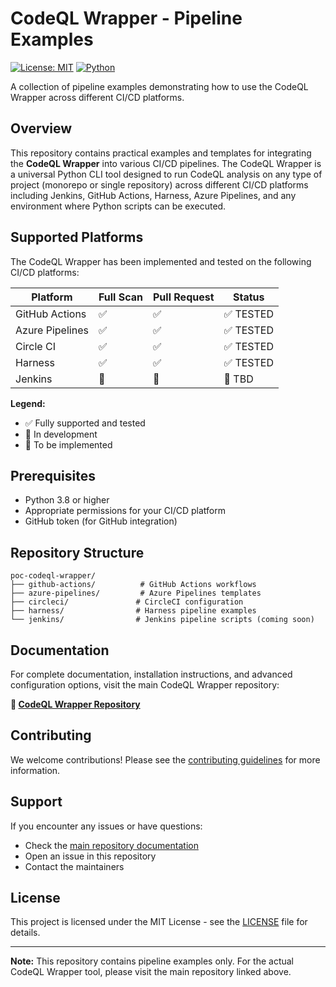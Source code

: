 # CodeQL Wrapper - Pipeline Examples

[![License: MIT](https://img.shields.io/badge/License-MIT-yellow.svg)](https://opensource.org/licenses/MIT)
[![Python](https://img.shields.io/badge/Python-3.7+-blue.svg)](https://www.python.org/downloads/)

A collection of pipeline examples demonstrating how to use the CodeQL Wrapper across different CI/CD platforms.

## Overview

This repository contains practical examples and templates for integrating the **CodeQL Wrapper** into various CI/CD pipelines. The CodeQL Wrapper is a universal Python CLI tool designed to run CodeQL analysis on any type of project (monorepo or single repository) across different CI/CD platforms including Jenkins, GitHub Actions, Harness, Azure Pipelines, and any environment where Python scripts can be executed.

## Supported Platforms

The CodeQL Wrapper has been implemented and tested on the following CI/CD platforms:

| Platform | Full Scan | Pull Request | Status |
|----------|-----------|--------------|--------|
| GitHub Actions | ✅ | ✅ | ✅ TESTED |
| Azure Pipelines | ✅ | ✅ | ✅ TESTED |
| Circle CI | ✅ | ✅ | ✅ TESTED |
| Harness | ✅ | ✅ | ✅ TESTED |
| Jenkins | 🔄 | 🔄 | 🚧 TBD |

**Legend:**

* ✅ Fully supported and tested
* 🔄 In development
* 🚧 To be implemented

## Prerequisites

* Python 3.8 or higher
* Appropriate permissions for your CI/CD platform
* GitHub token (for GitHub integration)

## Repository Structure

```
poc-codeql-wrapper/
├── github-actions/          # GitHub Actions workflows
├── azure-pipelines/         # Azure Pipelines templates
├── circleci/               # CircleCI configuration
├── harness/                # Harness pipeline examples
└── jenkins/                # Jenkins pipeline scripts (coming soon)
```

## Documentation

For complete documentation, installation instructions, and advanced configuration options, visit the main CodeQL Wrapper repository:

**🔗 [CodeQL Wrapper Repository](https://github.com/ModusCreate-Perdigao-GHAS-Playground/codeql-wrapper)**

## Contributing

We welcome contributions! Please see the [contributing guidelines](CONTRIBUTING.md) for more information.

## Support

If you encounter any issues or have questions:

* Check the [main repository documentation](https://github.com/ModusCreate-Perdigao-GHAS-Playground/codeql-wrapper)
* Open an issue in this repository
* Contact the maintainers

## License

This project is licensed under the MIT License - see the [LICENSE](LICENSE) file for details.

***

**Note:** This repository contains pipeline examples only. For the actual CodeQL Wrapper tool, please visit the main repository linked above.
